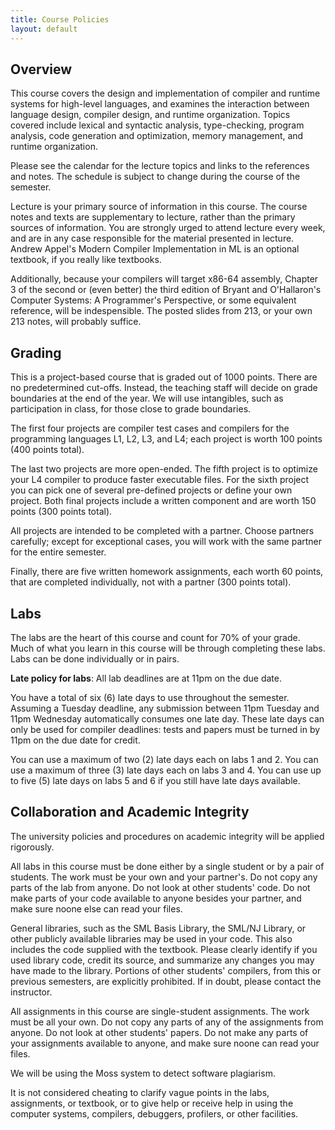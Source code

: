```yaml
---
title: Course Policies
layout: default
---
```


## Overview

This course covers the design and implementation of compiler and runtime systems for high-level languages, and examines the interaction between language design, compiler design, and runtime organization. Topics covered include lexical and syntactic analysis, type-checking, program analysis, code generation and optimization, memory management, and runtime organization.

Please see the calendar for the lecture topics and links to the references and notes. The schedule is subject to change during the course of the semester.

Lecture is your primary source of information in this course. The course notes and texts are supplementary to lecture, rather than the primary sources of information. You are strongly urged to attend lecture every week, and are in any case responsible for the material presented in lecture. Andrew Appel's Modern Compiler Implementation in ML is an optional textbook, if you really like textbooks.

Additionally, because your compilers will target x86-64 assembly, Chapter 3 of the second or (even better) the third edition of Bryant and O'Hallaron's Computer Systems: A Programmer's Perspective, or some equivalent reference, will be indespensible. The posted slides from 213, or your own 213 notes, will probably suffice.

## Grading

This is a project-based course that is graded out of 1000 points. There are no predetermined cut-offs. Instead, the teaching staff will decide on grade boundaries at the end of the year. We will use intangibles, such as participation in class, for those close to grade boundaries.

The first four projects are compiler test cases and compilers for the programming languages L1, L2, L3, and L4; each project is worth 100 points (400 points total).

The last two projects are more open-ended. The fifth project is to optimize your L4 compiler to produce faster executable files. For the sixth project you can pick one of several pre-defined projects or define your own project. Both final projects include a written component and are worth 150 points (300 points total).

All projects are intended to be completed with a partner. Choose partners carefully; except for exceptional cases, you will work with the same partner for the entire semester.

Finally, there are five written homework assignments, each worth 60 points, that are completed individually, not with a partner (300 points total).

## Labs

The labs are the heart of this course and count for 70% of your grade. Much of what you learn in this course will be through completing these labs. Labs can be done individually or in pairs.

**Late policy for labs**: All lab deadlines are at 11pm on the due date. 

You have a total of six (6) late days to use throughout the semester. Assuming a Tuesday deadline, any submission between 11pm Tuesday and 11pm Wednesday automatically consumes one late day. These late days can only be used for compiler deadlines: tests and papers must be turned in by 11pm on the due date for credit. 

You can use a maximum of two (2) late days each on labs 1 and 2. You can use a maximum of three (3) late days each on labs 3 and 4. You can use up to five (5) late days on labs 5 and 6 if you still have late days available. 

## Collaboration and Academic Integrity

The university policies and procedures on academic integrity will be applied rigorously.

All labs in this course must be done either by a single student or by a pair of students. The work must be your own and your partner's. Do not copy any parts of the lab from anyone. Do not look at other students' code. Do not make parts of your code available to anyone besides your partner, and make sure noone else can read your files.

General libraries, such as the SML Basis Library, the SML/NJ Library, or other publicly available libraries may be used in your code. This also includes the code supplied with the textbook. Please clearly identify if you used library code, credit its source, and summarize any changes you may have made to the library. Portions of other students' compilers, from this or previous semesters, are explicitly prohibited. If in doubt, please contact the instructor.

All assignments in this course are single-student assignments. The work must be all your own. Do not copy any parts of any of the assignments from anyone. Do not look at other students' papers. Do not make any parts of your assignments available to anyone, and make sure noone can read your files.

We will be using the Moss system to detect software plagiarism.

It is not considered cheating to clarify vague points in the labs, assignments, or textbook, or to give help or receive help in using the computer systems, compilers, debuggers, profilers, or other facilities.
